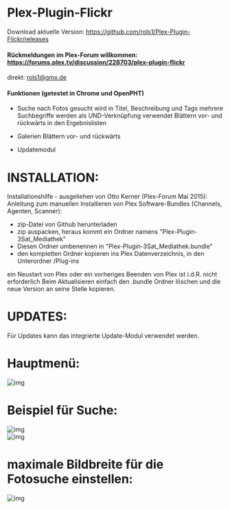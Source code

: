 ﻿Plex-Plugin-Flickr
==================

Download aktuelle Version: https://github.com/rols1/Plex-Plugin-Flickr/releases

#### Rückmeldungen im Plex-Forum willkommen: https://forums.plex.tv/discussion/228703/plex-plugin-flickr
direkt: rols1@gmx.de 
  
#### Funktionen (getestet in Chrome und OpenPHT)

- Suche nach Fotos 
gesucht wird in Titel, Beschreibung und Tags
mehrere Suchbegriffe werden als UND-Verknüpfung verwendet
Blättern vor- und rückwärts in den Ergebnislisten

- Galerien
Blättern vor- und rückwärts

- Updatemodul




INSTALLATION:
===================  
Installationshilfe - ausgeliehen von Otto Kerner (Plex-Forum Mai 2015):
Anleitung zum manuellen Installieren von Plex Software-Bundles (Channels, Agenten, Scanner):
- zip-Datei von Github herunterladen
- zip auspacken, heraus kommt ein Ordner namens "Plex-Plugin-3Sat_Mediathek"
- Diesen Ordner umbenennen in "Plex-Plugin-3Sat_Mediathek.bundle"
- den kompletten Ordner kopieren ins Plex Datenverzeichnis, in den Unterordner /Plug-ins

ein Neustart von Plex oder ein vorheriges Beenden von Plex ist i.d.R. nicht erforderlich
Beim Aktualisieren einfach den .bundle Ordner löschen und die neue Version an seine Stelle kopieren.

UPDATES:
===================  
Für Updates kann das integrierte Update-Modul verwendet werden.
 
 Hauptmenü:
===================  
![img](https://us.v-cdn.net/6025034/uploads/editor/ze/v4qsv6ecba97.png)

Beispiel für Suche:
===================  
![img](https://us.v-cdn.net/6025034/uploads/editor/aj/7y5ppwzkq235.png)  
![img](https://us.v-cdn.net/6025034/uploads/editor/ms/3wyi46cmporw.png)

maximale Bildbreite für die Fotosuche einstellen:
===================  
![img](https://us.v-cdn.net/6025034/uploads/editor/ho/0wlcu3ligzvg.png)

